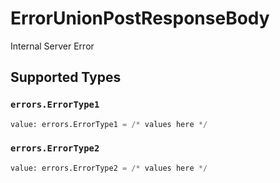 # ErrorUnionPostResponseBody

Internal Server Error


## Supported Types

### `errors.ErrorType1`

```python
value: errors.ErrorType1 = /* values here */
```

### `errors.ErrorType2`

```python
value: errors.ErrorType2 = /* values here */
```

